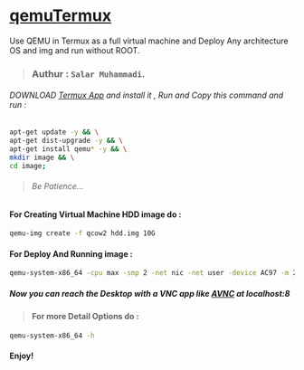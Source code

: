 # [qemuTermux](https://github.com/blanckth/qemuTermux/)
Use QEMU in Termux as a full virtual machine and Deploy Any architecture OS and img and run without ROOT.
> ### Authur : **`Salar Muhammadi`**.
###### DOWNLOAD [Termux App](https://f-droid.org/en/packages/com.termux/) and install it , Run and Copy this command and run :
```bash
apt-get update -y && \
apt-get dist-upgrade -y && \
apt-get install qemu* -y && \
mkdir image && \
cd image;
```
> ###### Be Patience...
#### For Creating Virtual Machine HDD image do :
```bash
qemu-img create -f qcow2 hdd.img 10G
```
#### For Deploy And Running image :
```bash
qemu-system-x86_64 -cpu max -smp 2 -net nic -net user -device AC97 -m 2048 -vnc 127.0.0.1:8 -cdrom image.iso -hda hdd.img
```
##### Now you can reach the Desktop with a VNC app like [AVNC](https://f-droid.org/en/packages/com.gaurav.avnc/) at localhost:8
> #### For more Detail Options do :
```bash
qemu-system-x86_64 -h
```
#### Enjoy!
